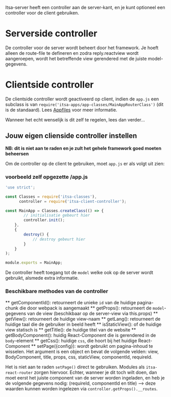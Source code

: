 Itsa-server heeft een controller aan de server-kant, en je kunt optioneel een controller voor de client gebruiken.

# Serverside controller

De controller voor de server wordt beheert door het framework. Je hoeft alleen de route-file te defineren en zodra reply.reactview wordt aangeroepen, wordt het betreffende view gerendered met de juiste model-gegevens.

# Clientside controller

De clientside controller wordt geactiveerd op client, indien de `app.js` een subclass is van `require('itsa-apps/app-classes/MainAppRouterClass')` (dit is de standaard). Lees [Appfiles](/appfile) voor meer informatie.

Wanneer het echt wenselijk is dit zelf te regelen, lees dan verder...

## Jouw eigen clienside controller instellen
**NB: dit is niet aan te raden en je zult het gehele framework goed moeten beheersen**

Om de controller op de client te gebruiken, moet `app.js` er als volgt uit zien:

### voorbeeld zelf opgezette /app.js
```js
'use strict';

const Classes = require('itsa-classes'),
      controller = require('itsa-client-controller');

const MainApp = Classes.createClass(() => {
        // initialisatie gebeurt hier
        controller.init();
    },
    {
        destroy() {
            // destroy gebeurt hier
        }
    }
);

module.exports = MainApp;
```

De controller heeft toegang tot de `model` welke ook op de server wordt gebruikt, alsmede extra informatie.

### Beschikbare methodes van de controller

** getComponentId(): retourneert de unieke `id` van de huidige pagina-chunk die door webpack is aangemaakt
** getProps(): retourneert de `model`-gegevens van de view (beschikbaar op de server-view via this.props)
** getView(): retourneert de huidige view-naam
** getLang(): retourneert de huidige taal die de gebruiker in beeld heeft
** isStaticView(): of de huidige view statisch is
** getTitle(): de huidige titel van de website
** getBodyComponent(): huidig React-Component die is gerendered in de `body`-element
** getCss(): huidige `css`, die hoort bij het huidige React-Component
** setPage({config}): wordt gebruikt om pagina-inhoud te wisselen. Het argument is een object en bevat de volgende velden: view, BodyComponent, title, props, css, staticView, componentId, requireId.

Het is niet aan te raden `setPage()` direct te gebruiken. Modules als `itsa-react-router` zorgen hiervoor. Echter, wanneer je dit toch wilt doen, dan moet eerst het juiste component van de server worden ingeladen, en heb je de volgende gegevens nodig: (requireId, componentId en title) --> deze waarden kunnen worden ingelezen via `controller.getProps().__routes`.